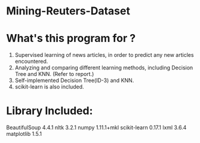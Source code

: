 # Mining-Reuters-Dataset
# What's this program for ? 
  1. Supervised learning of news articles, in order to predict any new articles encountered.
  2. Analyzing and comparing different learning methods, including Decision Tree and KNN. (Refer to report.)
  3. Self-implemented Decision Tree(ID-3) and KNN.
  4. scikit-learn is also included.

# Library Included:
  BeautifulSoup 4.4.1
  nltk 3.2.1
  numpy 1.11.1+mkl
  scikit-learn 0.17.1
  lxml 3.6.4
  matplotlib 1.5.1
  
